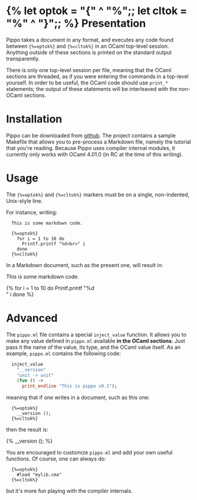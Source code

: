 {%
  let optok = "{" ^ "%";;
  let cltok = "%" ^ "}";;
%}
Presentation
============

Pippo takes a document in any format, and executes any code found between
`{%=optok%}` and `{%=cltok%}` in an OCaml top-level session. Anything outside of
these sections is printed on the standard output transparently.

There is only one top-level session per file, meaning that the OCaml sections
are threaded, as if you were entering the commands in a top-level yourself. In
order to be useful, the OCaml code should use `print_*` statements; the output
of these statements will be interleaved with the non-OCaml sections.

Installation
============

Pippo can be downloaded from [github](https://github.com/protz/pippo). The
project contains a sample Makefile that allows you to pre-process a Markdown
file, namely the tutorial that you're reading. Because Pippo uses compiler
internal modules, it currently only works with OCaml 4.01.0 (in RC at the time
of this writing).

Usage
=====

The `{%=optok%}` and `{%=cltok%}` markers must be on a single, non-indented, Unix-style line.

For instance, writing:

```
  This is some markdown code.

  {%=optok%}
    for i = 1 to 10 do
      Printf.printf "%d<br>" i
    done
  {%=cltok%}
```

In a Markdown document, such as the present one, will result in:

<div class="sample">

This is some markdown code.

{%
  for i = 1 to 10 do
    Printf.printf "%d<br>" i
  done
%}

</div>

Advanced
========

The `pippo.ml` file contains a special `inject_value` function. It
allows you to make any value defined in `pippo.ml` available **in the OCaml
sections**. Just pass it the name of the value, its type, and the OCaml value
itself. As an example, `pippo.ml` contains the following code:

```ocaml
  inject_value
    "__version"
    "unit -> unit"
    (fun () ->
      print_endline "This is pippo v0.1");
```

meaning that if one writes in a document, such as this one:

```
  {%=optok%}
    __version ();
  {%=cltok%}
```

then the result is:

<div class="sample">

{%
  __version ();
%}

</div>

You are encouraged to customize `pippo.ml` and add your own useful functions. Of
course, one can always do:

```
  {%=optok%}
    #load "mylib.cma"
  {%=cltok%}
```

but it's more fun playing with the compiler internals.
